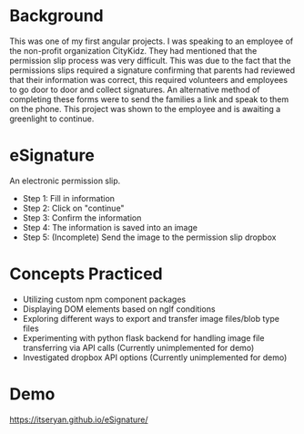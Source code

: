 # Background
This was one of my first angular projects. I was speaking to an employee of the non-profit organization CityKidz. They had mentioned that the permission slip process was very difficult. This was due to the fact that the permissions slips required a signature confirming that parents had reviewed that their information was correct, this required volunteers and employees to go door to door and collect signatures. An alternative method of completing these forms were to send the families a link and speak to them on the phone. This project was shown to the employee and is awaiting a greenlight to continue.

# eSignature
An electronic permission slip.
- Step 1: Fill in information
- Step 2: Click on "continue"
- Step 3: Confirm the information
- Step 4: The information is saved into an image
- Step 5: (Incomplete) Send the image to the permission slip dropbox

# Concepts Practiced
- Utilizing custom npm component packages
- Displaying DOM elements based on ngIf conditions
- Exploring different ways to export and transfer image files/blob type files
- Experimenting with python flask backend for handling image file transferring via API calls (Currently unimplemented for demo)
- Investigated dropbox API options (Currently unimplemented for demo)

# Demo
https://itseryan.github.io/eSignature/
